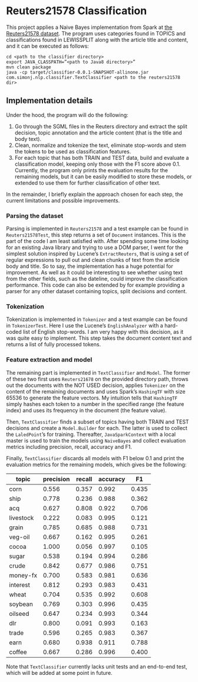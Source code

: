 # Reuters21578 Classification

This project applies a Naive Bayes implementation from Spark at [the Reuters21578 dataset](https://datahub.io/dataset/reuters­21578). The program uses categories found in TOPICS and classifications found in LEWISSPLIT along with the article title and content, and it can be executed as follows:

    cd <path to the classifier directory>
    export JAVA_CLASSPATH=”<path to Java8 directory>”
    mvn clean package
    java -cp target/classifier-0.0.1-SNAPSHOT-allinone.jar com.simonj.nlp.classifier.TextClassifier <path to the reuters21578 dir>

## Implementation details
Under the hood, the program will do the following:

1.  Go through the SGML files in the Reuters directory and extract the split decision, topic annotation and the article content (that is the title and body text).
2.  Clean, normalize and tokenize the text, eliminate stop-words and stem the tokens to be used as classification features.
3.  For each topic that has both TRAIN and TEST data, build and evaluate a classification model, keeping only those with the F1 score above 0.1. Currently, the program only prints the evaluation results for the remaining models, but it can be easily modified to store these models, or extended to use them for further classification of other text.

In the remainder, I briefly explain the approach chosen for each step, the current limitations and possible improvements.

### Parsing the dataset
Parsing is implemented in `Reuters21578` and a test example can be found in `Reuters21578Test`, this step returns a set of `Document` instances. This is the part of the code I am least satisfied with. After spending some time looking for an existing Java library and trying to use a DOM parser, I went for the simplest solution inspired by Lucene’s `ExtractReuters`, that is using a set of regular expressions to pull out and clean chunks of text from the article body and title. So to say, the implementation has a huge potential for improvement. As well as it could be interesting to see whether using text from the other fields, such as the dateline, could improve the classification performance. This code can also be extended by for example providing a parser for any other dataset containing topics, split decisions and content.

### Tokenization
Tokenization is implemented in `Tokenizer` and a test example can be found in `TokenizerTest`. Here I use the Lucene’s `EnglishAnalyzer` with a hard-coded list of English stop-words. I am very happy with this decision, as it was quite easy to implement. This step takes the document content text and returns a list of fully processed tokens.

### Feature extraction and model
The remaining part is implemented in `TextClassifier` and `Model`. The former of these two first uses `Reuters21678` on the provided directory path, throws out the documents with the NOT USED decision, applies `Tokenizer` on the content of the remaining documents and uses Spark’s `HashingTF` with size 65536 to generate the feature vectors. My intuition tells that `HashingTF` simply hashes each token to a number in the specified range (the feature index) and uses its frequency in the document (the feature value).

Then, `TextClassifier` finds a subset of topics having both TRAIN and TEST decisions and create a `Model.Builder` for each. The latter is used to collect the `LaledPoint`’s for training. Thereafter, `JavaSparkContext` with a local master is used to train the models using `NaiveBayes` and collect evaluation metrics including precision, recall, accuracy and F1.

Finally, `TextClassifier` discards all models with F1 below 0.1 and print the evaluation metrics for the remaining models, which gives be the following:

|topic | precision | recall | accuracy | F1 |
|------|-----------|--------|----------|----|
| corn | 0.556 | 0.357 | 0.992 | 0.435 |
| ship | 0.778 | 0.236 | 0.988 | 0.362 |
| acq | 0.627 | 0.808 | 0.922 | 0.706 |
| livestock | 0.222 | 0.083 | 0.995 | 0.121 |
| grain | 0.785 | 0.685 | 0.988 | 0.731 |
| veg-oil | 0.667 | 0.162 | 0.995 | 0.261 |
| cocoa | 1.000 | 0.056 | 0.997 | 0.105 |
| sugar | 0.538 | 0.194 | 0.994 | 0.286 |
| crude | 0.842 | 0.677 | 0.986 | 0.751 |
| money-fx | 0.700 | 0.583 | 0.981 | 0.636 |
| interest | 0.812 | 0.293 | 0.983 | 0.431 |
| wheat | 0.704 | 0.535 | 0.992 | 0.608 |
| soybean | 0.769 | 0.303 | 0.996 | 0.435 |
| oilseed | 0.647 | 0.234 | 0.993 | 0.344 |
| dlr | 0.800 | 0.091 | 0.993 | 0.163 |
| trade | 0.596 | 0.265 | 0.983 | 0.367 |
| earn | 0.680 | 0.938 | 0.911 | 0.788 |
| coffee | 0.667 | 0.286 | 0.996 | 0.400 |

Note that `TextClassifier` currently lacks unit tests and an end-to-end test, which will be added at some point in future.
